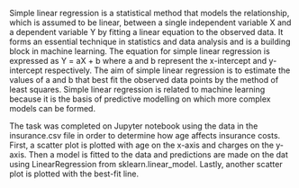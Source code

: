Simple linear regression is a statistical method that models the relationship, which is assumed to be linear, between a single independent variable X and a dependent variable Y by fitting a linear equation to the observed data. It forms an essential technique in statistics and data analysis and is a building block in machine learning. The equation for simple linear regression is expressed as Y = aX + b where a and b represent the x-intercept and y-intercept respectively. The aim of simple linear regression is to estimate the values of a and b that best fit the observed data points by the method of least squares. Simple linear regression is related to machine learning because it is the basis of predictive modelling on which more complex models can be formed.

The task was completed on Jupyter notebook using the data in the insurance.csv file in order to determine how age affects insurance costs. First, a scatter plot is plotted with age on the x-axis and charges on the y-axis. Then a model is fitted to the data and predictions are made on the dat using LinearRegression from sklearn.linear_model. Lastly, another scatter plot is plotted with the best-fit line.
